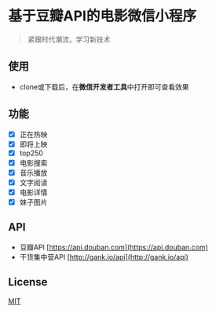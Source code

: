 # 基于豆瓣API的电影微信小程序

> 紧跟时代潮流，学习新技术

## 使用

- clone或下载后，在**微信开发者工具**中打开即可查看效果

## 功能

- [x] 正在热映
- [x] 即将上映
- [x] top250
- [x] 电影搜索
- [x] 音乐播放
- [x] 文字阅读
- [x] 电影详情
- [x] 妹子图片

## API 

- 豆瓣API [https://api.douban.com](https://api.douban.com)
- 干货集中营API [http://gank.io/api](http://gank.io/api)

## License

[MIT](LICENSE)